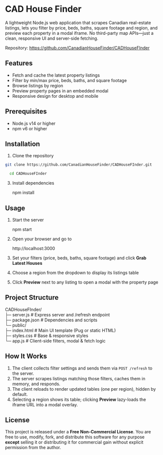 # CAD House Finder

A lightweight Node.js web application that scrapes Canadian real-estate listings, lets you filter by price, beds, baths, square footage and region, and preview each property in a modal iframe. No third-party map APIs—just a clean, responsive UI and server-side fetching.

Repository: https://github.com/CanadianHouseFinder/CADHouseFInder

## Features

- Fetch and cache the latest property listings  
- Filter by min/max price, beds, baths, and square footage  
- Browse listings by region  
- Preview property pages in an embedded modal  
- Responsive design for desktop and mobile  

## Prerequisites

- Node.js v14 or higher  
- npm v6 or higher  

## Installation

1. Clone the repository
  
  ```sh
  git clone https://github.com/CanadianHouseFinder/CADHouseFInder.git
  ```
  ```sh
    cd CADHouseFInder
  ```

3. Install dependencies
   
   npm install
   


## Usage

1. Start the server  
   
   npm start
   

2. Open your browser and go to  
   
   http://localhost:3000
   
3. Set your filters (price, beds, baths, square footage) and click **Grab Latest Houses**  
4. Choose a region from the dropdown to display its listings table  
5. Click **Preview** next to any listing to open a modal with the property page

## Project Structure

CADHouseFInder/  
├─ server.js           # Express server and /refresh endpoint  
├─ package.json        # Dependencies and scripts  
└─ public/  
   ├─ index.html       # Main UI template (Pug or static HTML)  
   ├─ styles.css       # Base & responsive styles  
   └─ app.js           # Client-side filters, modal & fetch logic  

## How It Works

1. The client collects filter settings and sends them via `POST /refresh` to the server.  
2. The server scrapes listings matching those filters, caches them in memory, and responds.  
3. The client reloads to render updated tables (one per region), hidden by default.  
4. Selecting a region shows its table; clicking **Preview** lazy-loads the iframe URL into a modal overlay.


## License

This project is released under a **Free Non-Commercial License**. You are free to use, modify, fork, and distribute this software for any purpose **except** selling it or distributing it for commercial gain without explicit permission from the author.
